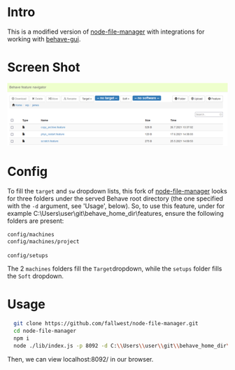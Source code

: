 # Intro
This is a modified version of [node-file-manager](https://github.com/efeiefei/node-file-manager) with integrations for working with [behave-gui](https://github.com/behave-contrib/behave-gui).
# Screen Shot
![screenshot](screenshot.png)

# Config
To fill the `target` and `sw` dropdown lists, this fork of [node-file-manager](https://github.com/efeiefei/node-file-manager) looks for three folders under the served Behave root directory (the one specified with the `-d` argument, see 'Usage', below). So, to use this feature, under for example C:\\Users\\user\\git\\behave_home_dir\\features, ensure the following folders are present:
```
config/machines
config/machines/project

config/setups
```
The 2 `machines` folders fill the `Target`dropdown, while the `setups` folder fills the `Soft` dropdown.

# Usage

```sh
  git clone https://github.com/fallwest/node-file-manager.git
  cd node-file-manager
  npm i
  node ./lib/index.js -p 8092 -d C:\\Users\\user\\git\\behave_home_dir\\features
```

Then, we can view localhost:8092/ in our browser.
